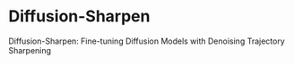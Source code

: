 # Diffusion-Sharpen
Diffusion-Sharpen: Fine-tuning Diffusion Models with Denoising Trajectory Sharpening
